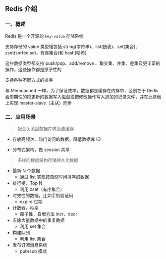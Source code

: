 ## Redis 介绍

### 一、概述

Redis 是一个开源的 `key-value` 存储系统

支持存储的 value 类型相包括 string(字符串)、list(链表)、set(集合)、zset(sorted set，有序集合)和 hash(哈希)

这些数据类型都支持 push/pop、add/remove 、取交集、并集、差集及更丰富的操作，这些操作都是原子性的

支持各种不同方式的排序

与 Memcached 一样，为了保证效率，数据都是缓存在内存中，区别在于 Redis 会周期性的把更新的数据写入磁盘或把修改操作写入追加的记录文件，并在此基础上实现 master-slave（主从）同步



### 二、应用场景

> 配合关系型数据库做高速缓存

- 存放高频次、热门访问的数据，降低数据库 IO

- 分布式架构，做 session 共享

  

> 多样的数据结构存储持久化数据

- 最新 N 个数据
  - 通过 list 实现按自然时间排序的数据
- 排行榜，Top N
  - 利用 zset（有序集合）
- 时效性的数据，比如手机验证码
  - expire 过期
- 计数器，秒杀
  - 原子性，自增方法 incr、decr
- 去除大量数据中的重复数据
  - 利用 set 集合
- 构建队列
  - 利用 list 集合
- 发布订阅消息系统
  - pub/sub 模式









































